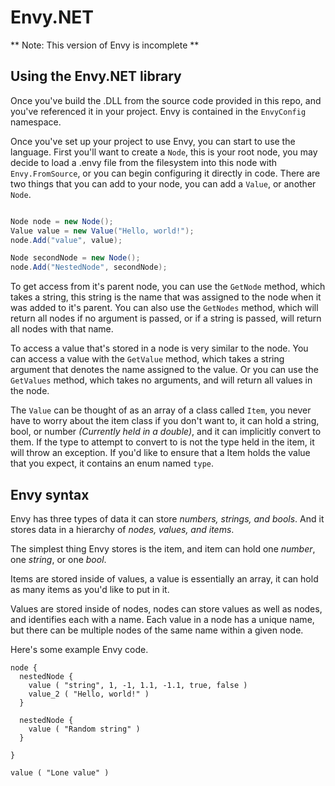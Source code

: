 # Envy.NET

** Note: This version of Envy is incomplete **

## Using the Envy.NET library ##

Once you've build the .DLL from the source code provided in this repo, and you've referenced it in your project. Envy is contained in the `EnvyConfig` namespace.

Once you've set up your project to use Envy, you can start to use the language. First you'll want to create a `Node`, this is your root node, you may decide to load a .envy file from the filesystem into this node with `Envy.FromSource`, or you can begin configuring it directly in code. There are two things that you can add to your node, you can add a `Value`, or another `Node`.

~~~ C#

Node node = new Node();
Value value = new Value("Hello, world!");
node.Add("value", value);

Node secondNode = new Node();
node.Add("NestedNode", secondNode);

~~~

To get access from it's parent node, you can use the `GetNode` method, which takes a string, this string is the name that was assigned to the node when it was added to it's parent. You can also use the `GetNodes` method, which will return all nodes if no argument is passed, or if a string is passed, will return all nodes with that name.

To access a value that's stored in a node is very similar to the node. You can access a value with the `GetValue` method, which takes a string argument that denotes the name assigned to the value. Or you can use the `GetValues` method, which takes no arguments, and will return all values in the node.

The `Value` can be thought of as an array of a class called `Item`, you never have to worry about the item class if you don't want to, it can hold a string, bool, or number *(Currently held in a double)*, and it can implicitly convert to them. If the type to attempt to convert to is not the type held in the item, it will throw an exception. If you'd like to ensure that a Item holds the value that you expect, it contains an enum named `type`.

## Envy syntax ##

Envy has three types of data it can store *numbers, strings, and bools*. And it stores data in a hierarchy of *nodes, values, and items*.

The simplest thing Envy stores is the item, and item can hold one *number*, one *string*, or one *bool*.

Items are stored inside of values, a value is essentially an array, it can hold as many items as you'd like to put in it.

Values are stored inside of nodes, nodes can store values as well as nodes, and identifies each with a name. Each value in a node has a unique name, but there can be multiple nodes of the same name within a given node.

Here's some example Envy code.

```
node {
  nestedNode {
    value ( "string", 1, -1, 1.1, -1.1, true, false )
    value_2 ( "Hello, world!" )
  }

  nestedNode {
    value ( "Random string" )
  }

}

value ( "Lone value" )
```
